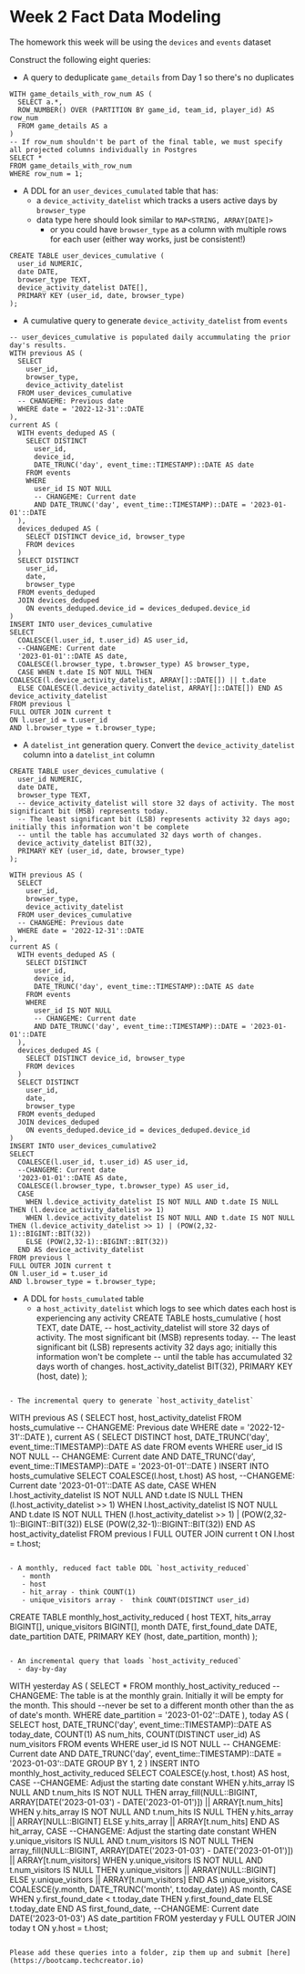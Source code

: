 # Week 2 Fact Data Modeling
The homework this week will be using the `devices` and `events` dataset

Construct the following eight queries:

- A query to deduplicate `game_details` from Day 1 so there's no duplicates
```
WITH game_details_with_row_num AS (
  SELECT a.*,
  ROW_NUMBER() OVER (PARTITION BY game_id, team_id, player_id) AS row_num
  FROM game_details AS a
)
-- If row_num shouldn't be part of the final table, we must specify all projected columns individually in Postgres
SELECT *
FROM game_details_with_row_num
WHERE row_num = 1;
```

- A DDL for an `user_devices_cumulated` table that has:
  - a `device_activity_datelist` which tracks a users active days by `browser_type`
  - data type here should look similar to `MAP<STRING, ARRAY[DATE]>`
    - or you could have `browser_type` as a column with multiple rows for each user (either way works, just be consistent!)
```
CREATE TABLE user_devices_cumulative (
  user_id NUMERIC,
  date DATE,
  browser_type TEXT,
  device_activity_datelist DATE[],
  PRIMARY KEY (user_id, date, browser_type)
);
```

- A cumulative query to generate `device_activity_datelist` from `events`
```
-- user_devices_cumulative is populated daily accummulating the prior day's results.
WITH previous AS (
  SELECT
    user_id,
    browser_type,
    device_activity_datelist
  FROM user_devices_cumulative
  -- CHANGEME: Previous date
  WHERE date = '2022-12-31'::DATE
),
current AS (
  WITH events_deduped AS (
    SELECT DISTINCT
      user_id,
      device_id,
      DATE_TRUNC('day', event_time::TIMESTAMP)::DATE AS date
    FROM events
    WHERE
      user_id IS NOT NULL
      -- CHANGEME: Current date
      AND DATE_TRUNC('day', event_time::TIMESTAMP)::DATE = '2023-01-01'::DATE
  ),
  devices_deduped AS (
    SELECT DISTINCT device_id, browser_type
    FROM devices
  )
  SELECT DISTINCT
    user_id,
    date,
    browser_type
  FROM events_deduped
  JOIN devices_deduped
    ON events_deduped.device_id = devices_deduped.device_id
)
INSERT INTO user_devices_cumulative
SELECT
  COALESCE(l.user_id, t.user_id) AS user_id,
  --CHANGEME: Current date
  '2023-01-01'::DATE AS date,
  COALESCE(l.browser_type, t.browser_type) AS browser_type,
  CASE WHEN t.date IS NOT NULL THEN COALESCE(l.device_activity_datelist, ARRAY[]::DATE[]) || t.date
  ELSE COALESCE(l.device_activity_datelist, ARRAY[]::DATE[]) END AS device_activity_datelist
FROM previous l
FULL OUTER JOIN current t
ON l.user_id = t.user_id
AND l.browser_type = t.browser_type;
```

- A `datelist_int` generation query. Convert the `device_activity_datelist` column into a `datelist_int` column
```
CREATE TABLE user_devices_cumulative (
  user_id NUMERIC,
  date DATE,
  browser_type TEXT,
  -- device_activity_datelist will store 32 days of activity. The most significant bit (MSB) represents today.
  -- The least significant bit (LSB) represents activity 32 days ago; initially this information won't be complete
  -- until the table has accumulated 32 days worth of changes.
  device_activity_datelist BIT(32),
  PRIMARY KEY (user_id, date, browser_type)
);

WITH previous AS (
  SELECT
    user_id,
    browser_type,
    device_activity_datelist
  FROM user_devices_cumulative
  -- CHANGEME: Previous date
  WHERE date = '2022-12-31'::DATE
),
current AS (
  WITH events_deduped AS (
    SELECT DISTINCT
      user_id,
      device_id,
      DATE_TRUNC('day', event_time::TIMESTAMP)::DATE AS date
    FROM events
    WHERE
      user_id IS NOT NULL
      -- CHANGEME: Current date
      AND DATE_TRUNC('day', event_time::TIMESTAMP)::DATE = '2023-01-01'::DATE
  ),
  devices_deduped AS (
    SELECT DISTINCT device_id, browser_type
    FROM devices
  )
  SELECT DISTINCT
    user_id,
    date,
    browser_type
  FROM events_deduped
  JOIN devices_deduped
    ON events_deduped.device_id = devices_deduped.device_id
)
INSERT INTO user_devices_cumulative2
SELECT
  COALESCE(l.user_id, t.user_id) AS user_id,
  --CHANGEME: Current date
  '2023-01-01'::DATE AS date,
  COALESCE(l.browser_type, t.browser_type) AS user_id,
  CASE
    WHEN l.device_activity_datelist IS NOT NULL AND t.date IS NULL THEN (l.device_activity_datelist >> 1)
    WHEN l.device_activity_datelist IS NOT NULL AND t.date IS NOT NULL THEN (l.device_activity_datelist >> 1) | (POW(2,32-1)::BIGINT::BIT(32))
    ELSE (POW(2,32-1)::BIGINT::BIT(32))
  END AS device_activity_datelist
FROM previous l
FULL OUTER JOIN current t
ON l.user_id = t.user_id
AND l.browser_type = t.browser_type;
```

- A DDL for `hosts_cumulated` table
  - a `host_activity_datelist` which logs to see which dates each host is experiencing any activity
CREATE TABLE hosts_cumulative (
  host TEXT,
  date DATE,
  -- host_activity_datelist will store 32 days of activity. The most significant bit (MSB) represents today.
  -- The least significant bit (LSB) represents activity 32 days ago; initially this information won't be complete
  -- until the table has accumulated 32 days worth of changes.
  host_activity_datelist BIT(32),
  PRIMARY KEY (host, date)
);
```

- The incremental query to generate `host_activity_datelist`
```
WITH previous AS (
  SELECT
    host,
    host_activity_datelist
  FROM hosts_cumulative
  -- CHANGEME: Previous date
  WHERE date = '2022-12-31'::DATE
),
current AS (
  SELECT DISTINCT
    host,
    DATE_TRUNC('day', event_time::TIMESTAMP)::DATE AS date
  FROM events
  WHERE
    user_id IS NOT NULL
    -- CHANGEME: Current date
    AND DATE_TRUNC('day', event_time::TIMESTAMP)::DATE = '2023-01-01'::DATE
)
INSERT INTO hosts_cumulative
SELECT
  COALESCE(l.host, t.host) AS host,
  --CHANGEME: Current date
  '2023-01-01'::DATE AS date,
  CASE
    WHEN l.host_activity_datelist IS NOT NULL AND t.date IS NULL THEN (l.host_activity_datelist >> 1)
    WHEN l.host_activity_datelist IS NOT NULL AND t.date IS NOT NULL THEN (l.host_activity_datelist >> 1) | (POW(2,32-1)::BIGINT::BIT(32))
    ELSE (POW(2,32-1)::BIGINT::BIT(32))
  END AS host_activity_datelist
FROM previous l
FULL OUTER JOIN current t
ON l.host = t.host;
```

- A monthly, reduced fact table DDL `host_activity_reduced`
   - month
   - host
   - hit_array - think COUNT(1)
   - unique_visitors array -  think COUNT(DISTINCT user_id)
```
CREATE TABLE monthly_host_activity_reduced
(
    host TEXT,
    hits_array BIGINT[],
    unique_visitors BIGINT[],
    month DATE,
    first_found_date DATE,
    date_partition DATE,
    PRIMARY KEY (host, date_partition, month)
);
```

- An incremental query that loads `host_activity_reduced`
  - day-by-day
```
WITH yesterday AS (
  SELECT *
  FROM monthly_host_activity_reduced
  --CHANGEME: The table is at the monthly grain. Initially it will be empty for the month. This should
  --never be set to a different month other than the as of date's month.
  WHERE date_partition = '2023-01-02'::DATE
),
today AS (
  SELECT
    host,
    DATE_TRUNC('day', event_time::TIMESTAMP)::DATE AS today_date,
    COUNT(1) AS num_hits,
    COUNT(DISTINCT user_id) AS num_visitors
  FROM events
  WHERE
    user_id IS NOT NULL
    -- CHANGEME: Current date
    AND DATE_TRUNC('day', event_time::TIMESTAMP)::DATE = '2023-01-03'::DATE
  GROUP BY 1, 2
)
INSERT INTO monthly_host_activity_reduced
SELECT
  COALESCE(y.host, t.host) AS host,
  CASE
    --CHANGEME: Adjust the starting date constant
    WHEN y.hits_array IS NULL AND t.num_hits IS NOT NULL THEN array_fill(NULL::BIGINT, ARRAY[DATE('2023-01-03') - DATE('2023-01-01')]) || ARRAY[t.num_hits]
    WHEN y.hits_array IS NOT NULL AND t.num_hits IS NULL THEN y.hits_array || ARRAY[NULL::BIGINT]
    ELSE y.hits_array || ARRAY[t.num_hits]
  END AS hit_array,
  CASE
    --CHANGEME: Adjust the starting date constant
    WHEN y.unique_visitors IS NULL AND t.num_visitors IS NOT NULL THEN array_fill(NULL::BIGINT, ARRAY[DATE('2023-01-03') - DATE('2023-01-01')]) || ARRAY[t.num_visitors]
    WHEN y.unique_visitors IS NOT NULL AND t.num_visitors IS NULL THEN y.unique_visitors || ARRAY[NULL::BIGINT]
    ELSE y.unique_visitors || ARRAY[t.num_visitors]
  END AS unique_visitors,
  COALESCE(y.month, DATE_TRUNC('month', t.today_date)) AS month,
  CASE
    WHEN y.first_found_date < t.today_date THEN y.first_found_date
    ELSE t.today_date
  END AS first_found_date,
  --CHANGEME: Current date
  DATE('2023-01-03') AS date_partition
FROM yesterday y
FULL OUTER JOIN today t
    ON y.host = t.host;
```

Please add these queries into a folder, zip them up and submit [here](https://bootcamp.techcreator.io)
